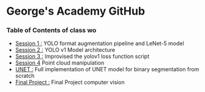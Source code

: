 # George's Academy GitHub

### Table of Contents of class wo
- [Session 1 :](./Session-1-CV) YOLO format augmentation pipeline and LeNet-5 model
- [Session 2 :](./Session-2-CV) YOLO v1 Model architecture 
- [Session 3 :](./Session-3-CV) Improvised the yolov1 loss function script
- [Session 4](./Session-4-CV) Point cloud manipulation
- [UNET :](./unet) Full implementation of UNET model for binary segmentation from scratch
- [Final Project :](./proj/FinalProj) Final Project computer vision 
